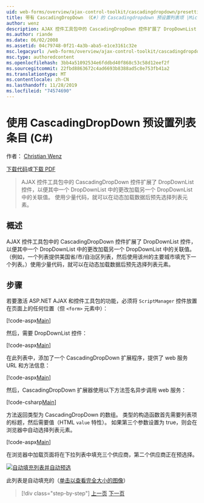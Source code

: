 ```yaml
---
uid: web-forms/overview/ajax-control-toolkit/cascadingdropdown/presetting-list-entries-with-cascadingdropdown-cs
title: 带有 CascadingDropDown （C#）的 Cascadingdropdown 预设置列表项 |Microsoft Docs
author: wenz
description: AJAX 控件工具包中的 CascadingDropDown 控件扩展了 DropDownList 控件，以便其中一个 DropDownList 的更改会在 anoth 中加载关联值。
ms.author: riande
ms.date: 06/02/2008
ms.assetid: 04c79748-0f21-4a3b-aba5-e1ce3161c32e
msc.legacyurl: /web-forms/overview/ajax-control-toolkit/cascadingdropdown/presetting-list-entries-with-cascadingdropdown-cs
msc.type: authoredcontent
ms.openlocfilehash: 3bb4a51092534e6fddbd40f868c53c58d12eef2f
ms.sourcegitcommit: 22fbd8863672c4ad6693b8388ad5c8e753fb41a2
ms.translationtype: MT
ms.contentlocale: zh-CN
ms.lasthandoff: 11/28/2019
ms.locfileid: "74574690"
---
```

# <a name="presetting-list-entries-with-cascadingdropdown-c"></a>使用 CascadingDropDown 预设置列表条目 (C#)

作者： [Christian Wenz](https://github.com/wenz)

[下载代码](https://download.microsoft.com/download/9/0/7/907760b1-2c60-4f81-aeb6-ca416a573b0d/cascadingdropdown2.cs.zip)或[下载 PDF](https://download.microsoft.com/download/2/d/c/2dc10e34-6983-41d4-9c08-f78f5387d32b/cascadingDropDown2CS.pdf)

> AJAX 控件工具包中的 CascadingDropDown 控件扩展了 DropDownList 控件，以便其中一个 DropDownList 中的更改加载另一个 DropDownList 中的关联值。 使用少量代码，就可以在动态加载数据后预先选择列表元素。

## <a name="overview"></a>概述

AJAX 控件工具包中的 CascadingDropDown 控件扩展了 DropDownList 控件，以便其中一个 DropDownList 中的更改加载另一个 DropDownList 中的关联值。 （例如，一个列表提供美国省/市/自治区列表，然后使用该州的主要城市填充下一个列表。）使用少量代码，就可以在动态加载数据后预先选择列表元素。

## <a name="steps"></a>步骤

若要激活 ASP.NET AJAX 和控件工具包的功能，必须将 `ScriptManager` 控件放置在页面上的任何位置（但 `<form>` 元素中）：

[!code-aspx[Main](presetting-list-entries-with-cascadingdropdown-cs/samples/sample1.aspx)]

然后，需要 DropDownList 控件：

[!code-aspx[Main](presetting-list-entries-with-cascadingdropdown-cs/samples/sample2.aspx)]

在此列表中，添加了一个 CascadingDropDown 扩展程序，提供了 web 服务 URL 和方法信息：

[!code-aspx[Main](presetting-list-entries-with-cascadingdropdown-cs/samples/sample3.aspx)]

然后，CascadingDropDown 扩展器使用以下方法签名异步调用 web 服务：

[!code-csharp[Main](presetting-list-entries-with-cascadingdropdown-cs/samples/sample4.cs)]

方法返回类型为 CascadingDropDown 的数组。 类型的构造函数首先需要列表项的标题，然后需要值（HTML `value` 特性）。 如果第三个参数设置为 true，则会在浏览器中自动选择列表元素。

[!code-aspx[Main](presetting-list-entries-with-cascadingdropdown-cs/samples/sample5.aspx)]

在浏览器中加载页面将在下拉列表中填充三个供应商，第二个供应商正在预选择。

[![自动填充列表并自动预选](presetting-list-entries-with-cascadingdropdown-cs/_static/image2.png)](presetting-list-entries-with-cascadingdropdown-cs/_static/image1.png)

此列表是自动填充的（[单击以查看完全大小的图像](presetting-list-entries-with-cascadingdropdown-cs/_static/image3.png)）

> [!div class="step-by-step"]
> [上一页](using-cascadingdropdown-with-a-database-cs.md)
> [下一页](using-auto-postback-with-cascadingdropdown-cs.md)

